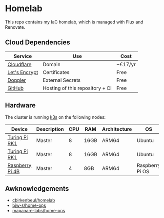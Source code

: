 # Homelab

This repo contains my IaC homelab, which is managed with Flux and Renovate.

## Cloud Dependencies

| Service | Use | Cost |
| ------- | --- | ---- |
| [Cloudflare](https://www.cloudflare.com/products/registrar/) | Domain | ~€17/yr |
| [Let's Encrypt](https://letsencrypt.org/) | Certificates | Free |
| [Doppler](https://www.doppler.com/) | External Secrets | Free |
| [GitHub](https://github.com/) | Hosting of this repository + CI | Free |

## Hardware

The cluster is running [k3s](https://k3s.io/) on the following nodes:

|  Device | Description | CPU | RAM | Architecture | OS |
| ------- | ------------| --- | --- | ------------ | -- |
| [Turing Pi RK1](https://turingpi.com/product/turing-rk1/Turing) | Master | 8 | 16GB | ARM64 | Ubuntu |
| [Turing Pi RK1](https://turingpi.com/product/turing-rk1/Turing) | Master | 8 | 16GB | ARM64 | Ubuntu |
| [Raspberry Pi 4B](https://www.raspberrypi.com/products/raspberry-pi-4-model-b/) | Master | 4 | 8GB | ARM64 | Raspberry Pi OS |

## Awknowledgements

 - [cbirkenbeul/homelab](https://github.com/cbirkenbeul/homelab)
 - [bjw-s/home-ops](https://github.com/bjw-s/home-ops)
 - [mapanare-labs/home-ops](https://gitlab.com/mapanare-labs/mapanarenet/home-ops)
